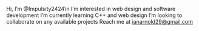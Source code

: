Hi, I’m @Impulsity2424\n
I’m interested in web design and software development
I’m currently learning C++ and web design
I’m looking to collaborate on any available projects
Reach me at ianarnold29@gmail.com

